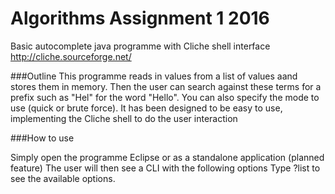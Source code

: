 # Algorithms Assignment 1 2016
Basic autocomplete java programme with Cliche shell interface http://cliche.sourceforge.net/

###Outline
This programme reads in values from a list of values aand stores them in memory. Then the user can search against these terms for a prefix such
as "Hel" for the word "Hello".
You can also specify the mode to use (quick or brute force).
It has been designed to be easy to use, implementing the Cliche shell to do the user interaction

###How to use

Simply open the programme Eclipse or as a standalone application (planned feature) The user will then see a CLI with the following options
Type ?list to see the available options.
